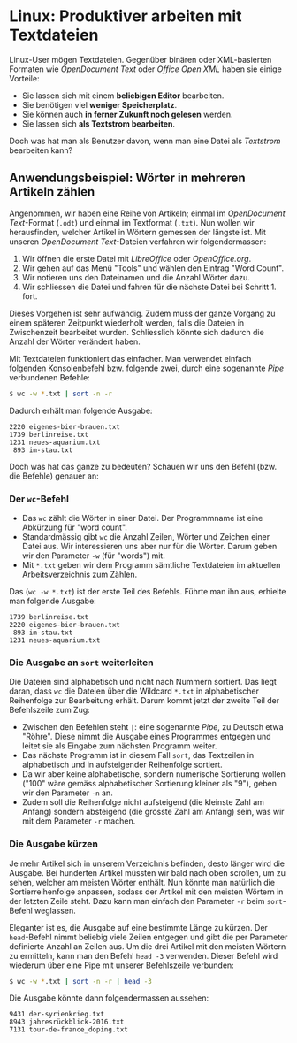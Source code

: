 # Linux: Produktiver arbeiten mit Textdateien

Linux-User mögen Textdateien. Gegenüber binären oder XML-basierten Formaten wie
_OpenDocument Text_ oder _Office Open XML_ haben sie einige Vorteile:

- Sie lassen sich mit einem **beliebigen Editor** bearbeiten.
- Sie benötigen viel **weniger Speicherplatz**.
- Sie können auch **in ferner Zukunft noch gelesen** werden.
- Sie lassen sich **als Textstrom bearbeiten**.

Doch was hat man als Benutzer davon, wenn man eine Datei als _Textstrom_
bearbeiten kann?

## Anwendungsbeispiel: Wörter in mehreren Artikeln zählen

Angenommen, wir haben eine Reihe von Artikeln; einmal im _OpenDocument
Text_-Format (`.odt`) und einmal im Textformat (`.txt`). Nun wollen wir
herausfinden, welcher Artikel in Wörtern gemessen der längste ist. Mit unseren
_OpenDocument Text_-Dateien verfahren wir folgendermassen:

1. Wir öffnen die erste Datei mit _LibreOffice_ oder _OpenOffice.org_.
2. Wir gehen auf das Menü "Tools" und wählen den Eintrag "Word Count".
3. Wir notieren uns den Dateinamen und die Anzahl Wörter dazu.
4. Wir schliessen die Datei und fahren für die nächste Datei bei Schritt 1.
fort.

Dieses Vorgehen ist sehr aufwändig. Zudem muss der ganze Vorgang zu einem
späteren Zeitpunkt wiederholt werden, falls die Dateien in Zwischenzeit
bearbeitet wurden. Schliesslich könnte sich dadurch die Anzahl der Wörter
verändert haben.

Mit Textdateien funktioniert das einfacher. Man verwendet einfach folgenden
Konsolenbefehl bzw. folgende zwei, durch eine sogenannte _Pipe_ verbundenen
Befehle:

```bash
$ wc -w *.txt | sort -n -r
```

Dadurch erhält man folgende Ausgabe:

    2220 eigenes-bier-brauen.txt
    1739 berlinreise.txt
    1231 neues-aquarium.txt
     893 im-stau.txt

Doch was hat das ganze zu bedeuten? Schauen wir uns den Befehl (bzw. die
Befehle) genauer an:

### Der `wc`-Befehl

- Das `wc` zählt die Wörter in einer Datei. Der Programmname ist eine Abkürzung
  für "word count".
- Standardmässig gibt `wc` die Anzahl Zeilen, Wörter und Zeichen einer Datei
  aus. Wir interessieren uns aber nur für die Wörter. Darum geben wir den
  Parameter `-w` (für "words") mit.
- Mit `*.txt` geben wir dem Programm sämtliche Textdateien im aktuellen
  Arbeitsverzeichnis zum Zählen.

Das (`wc -w *.txt`) ist der erste Teil des Befehls. Führte man ihn aus, erhielte
man folgende Ausgabe:

    1739 berlinreise.txt
    2220 eigenes-bier-brauen.txt
     893 im-stau.txt
    1231 neues-aquarium.txt

### Die Ausgabe an `sort` weiterleiten

Die Dateien sind alphabetisch und nicht nach Nummern sortiert. Das liegt daran,
dass `wc` die Dateien über die Wildcard `*.txt` in alphabetischer Reihenfolge
zur Bearbeitung erhält. Darum kommt jetzt der zweite Teil der Befehlszeile zum
Zug:

- Zwischen den Befehlen steht `|`: eine sogenannte _Pipe_, zu Deutsch etwa
  "Röhre". Diese nimmt die Ausgabe eines Programmes entgegen und leitet sie als
  Eingabe zum nächsten Programm weiter.
- Das nächste Programm ist in diesem Fall `sort`, das Textzeilen in alphabetisch
  und in aufsteigender Reihenfolge sortiert.
- Da wir aber keine alphabetische, sondern numerische Sortierung wollen ("100"
  wäre gemäss alphabetischer Sortierung kleiner als "9"), geben wir den
  Parameter `-n` an.
- Zudem soll die Reihenfolge nicht aufsteigend (die kleinste Zahl am Anfang)
  sondern absteigend (die grösste Zahl am Anfang) sein, was wir mit dem
  Parameter `-r` machen.

### Die Ausgabe kürzen

Je mehr Artikel sich in unserem Verzeichnis befinden, desto länger wird die
Ausgabe. Bei hunderten Artikel müssten wir bald nach oben scrollen, um zu sehen,
welcher am meisten Wörter enthält. Nun könnte man natürlich die
Sortierreihenfolge anpassen, sodass der Artikel mit den meisten Wörtern in der
letzten Zeile steht. Dazu kann man einfach den Parameter `-r` beim `sort`-Befehl
weglassen.

Eleganter ist es, die Ausgabe auf eine bestimmte Länge zu kürzen. Der
`head`-Befehl nimmt beliebig viele Zeilen entgegen und gibt die per Parameter
definierte Anzahl an Zeilen aus. Um die drei Artikel mit den meisten Wörtern zu
ermitteln, kann man den Befehl `head -3` verwenden. Dieser Befehl wird wiederum
über eine Pipe mit unserer Befehlszeile verbunden:


```bash
$ wc -w *.txt | sort -n -r | head -3
```

Die Ausgabe könnte dann folgendermassen aussehen:

    9431 der-syrienkrieg.txt
    8943 jahresrückblick-2016.txt
    7131 tour-de-france_doping.txt
